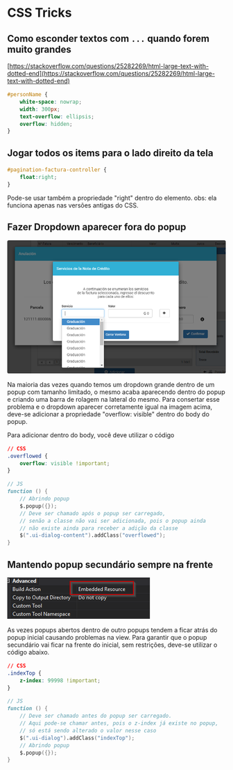 # CSS Tricks

## Como esconder textos com `...` quando forem muito grandes

[https://stackoverflow.com/questions/25282269/html-large-text-with-dotted-end](https://stackoverflow.com/questions/25282269/html-large-text-with-dotted-end)

```css
#personName {
    white-space: nowrap;
    width: 300px;
    text-overflow: ellipsis;
    overflow: hidden;
}
```

## Jogar todos os items para o lado direito da tela

```css
#pagination-factura-controller {
    float:right;
}
```

Pode-se usar também a propriedade "right" dentro do elemento. obs: ela funciona apenas nas versões antigas do CSS.

## Fazer Dropdown aparecer fora do popup

![](../.gitbook/assets/image%20%2819%29.png)

Na maioria das vezes quando temos um dropdown grande dentro de um popup com tamanho limitado, o mesmo acaba aparecendo dentro do popup e criando uma barra de rolagem na lateral do mesmo. Para consertar esse problema e o dropdown aparecer corretamente igual na imagem acima, deve-se adicionar a propriedade "overflow: visible" dentro do body do popup.

Para adicionar dentro do body, você deve utilizar o código

```css
// CSS
.overflowed {
    overflow: visible !important;
}
```

```d
// JS
function () {
    // Abrindo popup
    $.popup({});
    // Deve ser chamado após o popup ser carregado, 
    // senão a classe não vai ser adicionada, pois o popup ainda
    // não existe ainda para receber a adição da classe
    $(".ui-dialog-content").addClass("overflowed");
}
```

## Mantendo popup secundário sempre na frente

![](../.gitbook/assets/image%20%285%29.png)

As vezes popups abertos dentro de outro popups tendem a ficar atrás do popup inicial causando problemas na view. Para garantir que o popup secundário vai ficar na frente do inicial, sem restrições, deve-se utilizar o código abaixo.

```css
// CSS
.indexTop {
    z-index: 99998 !important;
}
```

```d
// JS
function () {
    // Deve ser chamado antes do popup ser carregado.
    // Aqui pode-se chamar antes, pois o z-index já existe no popup, 
    // só está sendo alterado o valor nesse caso
    $(".ui-dialog").addClass("indexTop");
    // Abrindo popup
    $.popup({});
}
```

